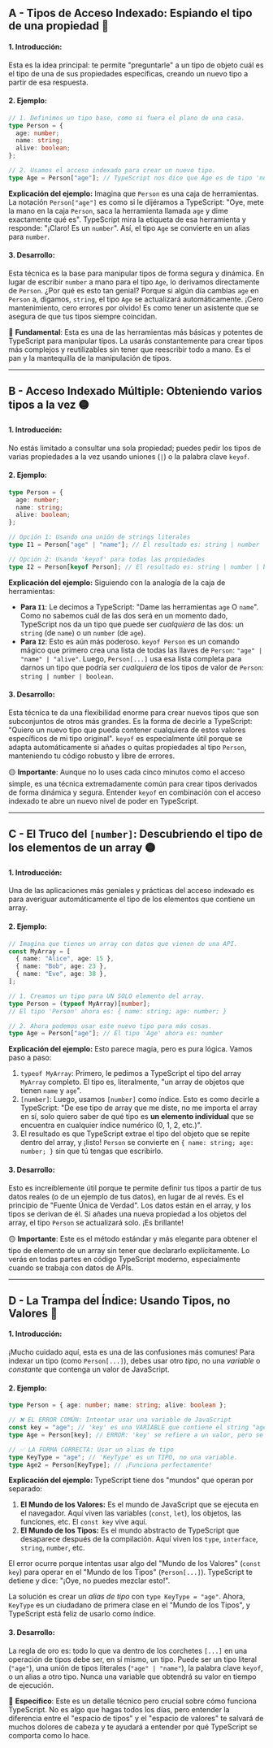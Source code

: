## A - Tipos de Acceso Indexado: Espiando el tipo de una propiedad 🔴

#### 1. **Introducción:**

Esta es la idea principal: te permite "preguntarle" a un tipo de objeto cuál es el tipo de una de sus propiedades específicas, creando un nuevo tipo a partir de esa respuesta.

#### 2. **Ejemplo:**

```typescript
// 1. Definimos un tipo base, como si fuera el plano de una casa.
type Person = {
  age: number;
  name: string;
  alive: boolean;
};

// 2. Usamos el acceso indexado para crear un nuevo tipo.
type Age = Person["age"]; // TypeScript nos dice que Age es de tipo 'number'
```

**Explicación del ejemplo:**
Imagina que `Person` es una caja de herramientas. La notación `Person["age"]` es como si le dijéramos a TypeScript: "Oye, mete la mano en la caja `Person`, saca la herramienta llamada `age` y dime exactamente qué es". TypeScript mira la etiqueta de esa herramienta y responde: "¡Claro! Es un `number`". Así, el tipo `Age` se convierte en un alias para `number`.

#### 3. **Desarrollo**:

Esta técnica es la base para manipular tipos de forma segura y dinámica. En lugar de escribir `number` a mano para el tipo `Age`, lo derivamos directamente de `Person`. ¿Por qué es esto tan genial? Porque si algún día cambias `age` en `Person` a, digamos, `string`, el tipo `Age` se actualizará automáticamente. ¡Cero mantenimiento, cero errores por olvido! Es como tener un asistente que se asegura de que tus tipos siempre coincidan.

🔴 **Fundamental**: Esta es una de las herramientas más básicas y potentes de TypeScript para manipular tipos. La usarás constantemente para crear tipos más complejos y reutilizables sin tener que reescribir todo a mano. Es el pan y la mantequilla de la manipulación de tipos.

---

## B - Acceso Indexado Múltiple: Obteniendo varios tipos a la vez 🟡

#### 1. **Introducción:**

No estás limitado a consultar una sola propiedad; puedes pedir los tipos de varias propiedades a la vez usando uniones (`|`) o la palabra clave `keyof`.

#### 2. **Ejemplo:**

```typescript
type Person = {
  age: number;
  name: string;
  alive: boolean;
};

// Opción 1: Usando una unión de strings literales
type I1 = Person["age" | "name"]; // El resultado es: string | number

// Opción 2: Usando 'keyof' para todas las propiedades
type I2 = Person[keyof Person]; // El resultado es: string | number | boolean
```

**Explicación del ejemplo:**
Siguiendo con la analogía de la caja de herramientas:

- **Para `I1`**: Le decimos a TypeScript: "Dame las herramientas `age` O `name`". Como no sabemos cuál de las dos será en un momento dado, TypeScript nos da un tipo que puede ser _cualquiera_ de las dos: un `string` (de `name`) o un `number` (de `age`).
- **Para `I2`**: Esto es aún más poderoso. `keyof Person` es un comando mágico que primero crea una lista de todas las llaves de `Person`: `"age" | "name" | "alive"`. Luego, `Person[...]` usa esa lista completa para darnos un tipo que podría ser _cualquiera_ de los tipos de valor de `Person`: `string | number | boolean`.

#### 3. **Desarrollo**:

Esta técnica te da una flexibilidad enorme para crear nuevos tipos que son subconjuntos de otros más grandes. Es la forma de decirle a TypeScript: "Quiero un nuevo tipo que pueda contener cualquiera de estos valores específicos de mi tipo original". `keyof` es especialmente útil porque se adapta automáticamente si añades o quitas propiedades al tipo `Person`, manteniendo tu código robusto y libre de errores.

🟡 **Importante**: Aunque no lo uses cada cinco minutos como el acceso simple, es una técnica extremadamente común para crear tipos derivados de forma dinámica y segura. Entender `keyof` en combinación con el acceso indexado te abre un nuevo nivel de poder en TypeScript.

---

## C - El Truco del `[number]`: Descubriendo el tipo de los elementos de un array 🟡

#### 1. **Introducción:**

Una de las aplicaciones más geniales y prácticas del acceso indexado es para averiguar automáticamente el tipo de los elementos que contiene un array.

#### 2. **Ejemplo:**

```typescript
// Imagina que tienes un array con datos que vienen de una API.
const MyArray = [
  { name: "Alice", age: 15 },
  { name: "Bob", age: 23 },
  { name: "Eve", age: 38 },
];

// 1. Creamos un tipo para UN SOLO elemento del array.
type Person = (typeof MyArray)[number];
// El tipo 'Person' ahora es: { name: string; age: number; }

// 2. Ahora podemos usar este nuevo tipo para más cosas.
type Age = Person["age"]; // El tipo 'Age' ahora es: number
```

**Explicación del ejemplo:**
Esto parece magia, pero es pura lógica. Vamos paso a paso:

1.  `typeof MyArray`: Primero, le pedimos a TypeScript el tipo del array `MyArray` completo. El tipo es, literalmente, "un array de objetos que tienen `name` y `age`".
2.  `[number]`: Luego, usamos `[number]` como índice. Esto es como decirle a TypeScript: "De ese tipo de array que me diste, no me importa el array en sí, solo quiero saber de qué tipo es **un elemento individual** que se encuentra en cualquier índice numérico (0, 1, 2, etc.)".
3.  El resultado es que TypeScript extrae el tipo del objeto que se repite dentro del array, y ¡listo! `Person` se convierte en `{ name: string; age: number; }` sin que tú tengas que escribirlo.

#### 3. **Desarrollo**:

Esto es increíblemente útil porque te permite definir tus tipos a partir de tus datos reales (o de un ejemplo de tus datos), en lugar de al revés. Es el principio de "Fuente Única de Verdad". Los datos están en el array, y los tipos se derivan de él. Si añades una nueva propiedad a los objetos del array, el tipo `Person` se actualizará solo. ¡Es brillante!

🟡 **Importante**: Este es el método estándar y más elegante para obtener el tipo de elemento de un array sin tener que declararlo explícitamente. Lo verás en todas partes en código TypeScript moderno, especialmente cuando se trabaja con datos de APIs.

---

## D - La Trampa del Índice: Usando Tipos, no Valores 🔵

#### 1. **Introducción:**

¡Mucho cuidado aquí, esta es una de las confusiones más comunes! Para indexar un tipo (como `Person[...]`), debes usar otro _tipo_, no una _variable_ o _constante_ que contenga un valor de JavaScript.

#### 2. **Ejemplo:**

```typescript
type Person = { age: number; name: string; alive: boolean };

// ❌ EL ERROR COMÚN: Intentar usar una variable de JavaScript
const key = "age"; // 'key' es una VARIABLE que contiene el string "age"
type Age = Person[key]; // ERROR: 'key' se refiere a un valor, pero se está usando como un tipo.

// ✅ LA FORMA CORRECTA: Usar un alias de tipo
type KeyType = "age"; // 'KeyType' es un TIPO, no una variable.
type Age2 = Person[KeyType]; // ¡Funciona perfectamente!
```

**Explicación del ejemplo:**
TypeScript tiene dos "mundos" que operan por separado:

1.  **El Mundo de los Valores:** Es el mundo de JavaScript que se ejecuta en el navegador. Aquí viven las variables (`const`, `let`), los objetos, las funciones, etc. El `const key` vive aquí.
2.  **El Mundo de los Tipos:** Es el mundo abstracto de TypeScript que desaparece después de la compilación. Aquí viven los `type`, `interface`, `string`, `number`, etc.

El error ocurre porque intentas usar algo del "Mundo de los Valores" (`const key`) para operar en el "Mundo de los Tipos" (`Person[...]`). TypeScript te detiene y dice: "¡Oye, no puedes mezclar esto!".

La solución es crear un _alias de tipo_ con `type KeyType = "age"`. Ahora, `KeyType` es un ciudadano de primera clase en el "Mundo de los Tipos", y TypeScript está feliz de usarlo como índice.

#### 3. **Desarrollo**:

La regla de oro es: todo lo que va dentro de los corchetes `[...]` en una operación de tipos debe ser, en sí mismo, un tipo. Puede ser un tipo literal (`"age"`), una unión de tipos literales (`"age" | "name"`), la palabra clave `keyof`, o un alias a otro tipo. Nunca una variable que obtendrá su valor en tiempo de ejecución.

🔵 **Específico**: Este es un detalle técnico pero crucial sobre cómo funciona TypeScript. No es algo que hagas todos los días, pero entender la diferencia entre el "espacio de tipos" y el "espacio de valores" te salvará de muchos dolores de cabeza y te ayudará a entender por qué TypeScript se comporta como lo hace.
